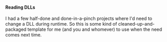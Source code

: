 #### Reading DLLs
I had a few half-done and done-in-a-pinch projects where I'd need to change a DLL during runtime. So this is some kind of cleaned-up-and-packaged template for me (and you and whomever) to use when the need comes next time.